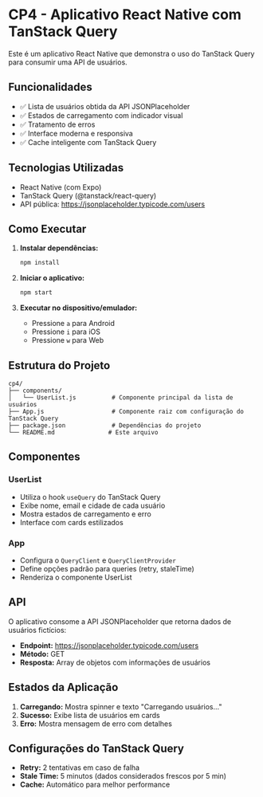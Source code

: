 # CP4 - Aplicativo React Native com TanStack Query

Este é um aplicativo React Native que demonstra o uso do TanStack Query para consumir uma API de usuários.

## Funcionalidades

- ✅ Lista de usuários obtida da API JSONPlaceholder
- ✅ Estados de carregamento com indicador visual
- ✅ Tratamento de erros
- ✅ Interface moderna e responsiva
- ✅ Cache inteligente com TanStack Query

## Tecnologias Utilizadas

- React Native (com Expo)
- TanStack Query (@tanstack/react-query)
- API pública: https://jsonplaceholder.typicode.com/users

## Como Executar

1. **Instalar dependências:**
   ```bash
   npm install
   ```

2. **Iniciar o aplicativo:**
   ```bash
   npm start
   ```

3. **Executar no dispositivo/emulador:**
   - Pressione `a` para Android
   - Pressione `i` para iOS
   - Pressione `w` para Web

## Estrutura do Projeto

```
cp4/
├── components/
│   └── UserList.js          # Componente principal da lista de usuários
├── App.js                   # Componente raiz com configuração do TanStack Query
├── package.json             # Dependências do projeto
└── README.md               # Este arquivo
```

## Componentes

### UserList
- Utiliza o hook `useQuery` do TanStack Query
- Exibe nome, email e cidade de cada usuário
- Mostra estados de carregamento e erro
- Interface com cards estilizados

### App
- Configura o `QueryClient` e `QueryClientProvider`
- Define opções padrão para queries (retry, staleTime)
- Renderiza o componente UserList

## API

O aplicativo consome a API JSONPlaceholder que retorna dados de usuários fictícios:
- **Endpoint:** https://jsonplaceholder.typicode.com/users
- **Método:** GET
- **Resposta:** Array de objetos com informações de usuários

## Estados da Aplicação

1. **Carregando:** Mostra spinner e texto "Carregando usuários..."
2. **Sucesso:** Exibe lista de usuários em cards
3. **Erro:** Mostra mensagem de erro com detalhes

## Configurações do TanStack Query

- **Retry:** 2 tentativas em caso de falha
- **Stale Time:** 5 minutos (dados considerados frescos por 5 min)
- **Cache:** Automático para melhor performance

